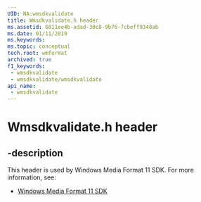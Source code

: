 ```yaml
---
UID: NA:wmsdkvalidate
title: Wmsdkvalidate.h header
ms.assetid: 6811ee4b-adad-30c8-9b76-7cbeff9348ab
ms.date: 01/11/2019
ms.keywords: 
ms.topic: conceptual
tech.root: wmformat
archived: true
f1_keywords:
 - wmsdkvalidate
 - wmsdkvalidate/wmsdkvalidate
api_name:
 - wmsdkvalidate
---
```


# Wmsdkvalidate.h header


## -description

This header is used by Windows Media Format 11 SDK. For more information, see:

- [Windows Media Format 11 SDK](../_wmformat/index.md)

